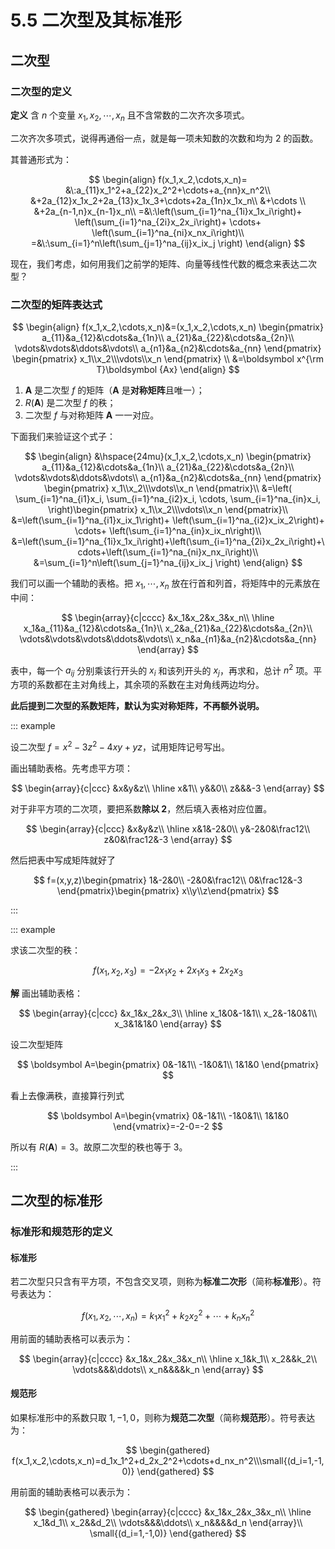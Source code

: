 # 5.5 二次型及其标准形

## 二次型

### 二次型的定义

**定义** 含 $n$ 个变量 $x_1,x_2,\cdots,x_n$ 且不含常数的二次齐次多项式。

二次齐次多项式，说得再通俗一点，就是每一项未知数的次数和均为 2 的函数。

其普通形式为：

$$
\begin{align}
f(x_1,x_2,\cdots,x_n)=
&\:a_{11}x_1^2+a_{22}x_2^2+\cdots+a_{nn}x_n^2\\
&+2a_{12}x_1x_2+2a_{13}x_1x_3+\cdots+2a_{1n}x_1x_n\\
&+\cdots \\
&+2a_{n-1,n}x_{n-1}x_n\\
=&\:\left(\sum_{i=1}^na_{1i}x_1x_i\right)+
\left(\sum_{i=1}^na_{2i}x_2x_i\right)+
\cdots+
\left(\sum_{i=1}^na_{ni}x_nx_i\right)\\
=&\:\sum_{i=1}^n\left(\sum_{j=1}^na_{ij}x_ix_j \right)
\end{align}
$$

现在，我们考虑，如何用我们之前学的矩阵、向量等线性代数的概念来表达二次型？

### 二次型的矩阵表达式

$$
\begin{align}
f(x_1,x_2,\cdots,x_n)&=(x_1,x_2,\cdots,x_n)
\begin{pmatrix}
a_{11}&a_{12}&\cdots&a_{1n}\\
a_{21}&a_{22}&\cdots&a_{2n}\\
\vdots&\vdots&\ddots&\vdots\\
a_{n1}&a_{n2}&\cdots&a_{nn}
\end{pmatrix}
\begin{pmatrix}
x_1\\x_2\\\vdots\\x_n
\end{pmatrix} \\
&=\boldsymbol x^{\rm T}\boldsymbol {Ax}
\end{align}
$$

1. $\boldsymbol A$ 是二次型 $f$ 的矩阵（$\boldsymbol A$ 是**对称矩阵**且唯一）；
2. $R(\boldsymbol A)$ 是二次型 $f$ 的秩；
3. 二次型 $f$ 与对称矩阵 $\boldsymbol A$ 一一对应。

下面我们来验证这个式子：

$$
\begin{align}
&\hspace{24mu}(x_1,x_2,\cdots,x_n)
\begin{pmatrix}
a_{11}&a_{12}&\cdots&a_{1n}\\
a_{21}&a_{22}&\cdots&a_{2n}\\
\vdots&\vdots&\ddots&\vdots\\
a_{n1}&a_{n2}&\cdots&a_{nn}
\end{pmatrix}
\begin{pmatrix}
x_1\\x_2\\\vdots\\x_n
\end{pmatrix}\\
&=\left(
\sum_{i=1}^na_{i1}x_i,
\sum_{i=1}^na_{i2}x_i,
\cdots,
\sum_{i=1}^na_{in}x_i,
\right)\begin{pmatrix}
x_1\\x_2\\\vdots\\x_n
\end{pmatrix}\\
&=\left(\sum_{i=1}^na_{i1}x_ix_1\right)+
\left(\sum_{i=1}^na_{i2}x_ix_2\right)+
\cdots+
\left(\sum_{i=1}^na_{in}x_ix_n\right)\\
&=\left(\sum_{i=1}^na_{1i}x_1x_i\right)+\left(\sum_{i=1}^na_{2i}x_2x_i\right)+\cdots+\left(\sum_{i=1}^na_{ni}x_nx_i\right)\\
&=\sum_{i=1}^n\left(\sum_{j=1}^na_{ij}x_ix_j \right)
\end{align}
$$

我们可以画一个辅助的表格。把 $x_1,\cdots,x_n$ 放在行首和列首，将矩阵中的元素放在中间：

$$
\begin{array}{c|cccc}
&x_1&x_2&x_3&x_n\\
\hline
x_1&a_{11}&a_{12}&\cdots&a_{1n}\\
x_2&a_{21}&a_{22}&\cdots&a_{2n}\\
\vdots&\vdots&\vdots&\ddots&\vdots\\
x_n&a_{n1}&a_{n2}&\cdots&a_{nn}
\end{array}
$$

表中，每一个 $a_{ij}$ 分别乘该行开头的 $x_i$ 和该列开头的 $x_j$，再求和，总计 $n^2$ 项。平方项的系数都在主对角线上，其余项的系数在主对角线两边均分。

**此后提到二次型的系数矩阵，默认为实对称矩阵，不再额外说明。**

::: example

设二次型 $f=x^2-3z^2-4xy+yz$，试用矩阵记号写出。

画出辅助表格。先考虑平方项：

$$
\begin{array}{c|ccc}
&x&y&z\\
\hline
x&1\\
y&&0\\
z&&&-3
\end{array}
$$

对于非平方项的二次项，要把系数**除以 $2$**，然后填入表格对应位置。

$$
\begin{array}{c|ccc}
&x&y&z\\
\hline
x&1&-2&0\\
y&-2&0&\frac12\\
z&0&\frac12&-3
\end{array}
$$

然后把表中写成矩阵就好了

$$
f=(x,y,z)\begin{pmatrix}
1&-2&0\\
-2&0&\frac12\\
0&\frac12&-3
\end{pmatrix}\begin{pmatrix}
x\\y\\z\end{pmatrix}
$$

:::

::: example

求该二次型的秩：

$$
f(x_1,x_2,x_3)=-2x_1x_2+2x_1x_3+2x_2x_3
$$

**解** 画出辅助表格：

$$
\begin{array}{c|ccc}
&x_1&x_2&x_3\\
\hline
x_1&0&-1&1\\
x_2&-1&0&1\\
x_3&1&1&0
\end{array}
$$

设二次型矩阵

$$
\boldsymbol A=\begin{pmatrix}
0&-1&1\\
-1&0&1\\
1&1&0
\end{pmatrix}
$$

看上去像满秩，直接算行列式

$$
\boldsymbol A=\begin{vmatrix}
0&-1&1\\
-1&0&1\\
1&1&0
\end{vmatrix}=-2-0=-2
$$

所以有 $R(\boldsymbol A)=3$。故原二次型的秩也等于 $3$。

:::

## 二次型的标准形

### 标准形和规范形的定义

#### 标准形

若二次型只只含有平方项，不包含交叉项，则称为**标准二次形**（简称**标准形**）。符号表达为：

$$
f(x_1,x_2,\cdots,x_n)=k_1x_1^2+k_2x_2^2+\cdots+k_nx_n^2
$$

用前面的辅助表格可以表示为：

$$
\begin{array}{c|cccc}
&x_1&x_2&x_3&x_n\\
\hline
x_1&k_1\\
x_2&&k_2\\
\vdots&&&\ddots\\
x_n&&&&k_n
\end{array}
$$

#### 规范形

如果标准形中的系数只取 $1,-1,0$，则称为**规范二次型**（简称**规范形**）。符号表达为：

$$
\begin{gathered}
f(x_1,x_2,\cdots,x_n)=d_1x_1^2+d_2x_2^2+\cdots+d_nx_n^2\\\small{(d_i=1,-1,0)}
\end{gathered}
$$

用前面的辅助表格可以表示为：

$$
\begin{gathered}
\begin{array}{c|cccc}
&x_1&x_2&x_3&x_n\\
\hline
x_1&d_1\\
x_2&&d_2\\
\vdots&&&\ddots\\
x_n&&&&d_n
\end{array}\\
\small{(d_i=1,-1,0)}
\end{gathered}
$$
